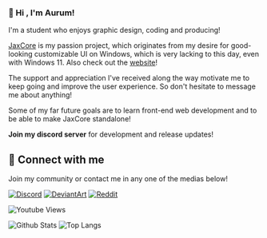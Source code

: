 ### 👋 Hi , I'm Aurum!

I'm a student who enjoys graphic design, coding and producing!

[JaxCore](https://github.com/Jax-Core/JaxCore) is my passion project, which originates from my desire for good-looking customizable UI on Windows, which is very lacking to this day, even with Windows 11. Also check out the [website](https://jaxcore.app/)!

The support and appreciation I've received along the way motivate me to keep going and improve the user experience. So don't hesitate to message me about anything!

Some of my far future goals are to learn front-end web development and to be able to make JaxCore standalone!

**Join my discord server** for development and release updates!

## 🔗 Connect with me

Join my community or contact me in any one of the medias below!

[![Discord](https://img.shields.io/badge/Discord-7289DA?style=for-the-badge&logo=discord&logoColor=white)](https://discord.gg/ezxTcQgzcz)
[![DeviantArt](https://img.shields.io/badge/DeviantArt-05CC47?style=for-the-badge&logo=deviantart&logoColor=white)](https://www.deviantart.com/herathmlg)
[![Reddit](https://img.shields.io/badge/Reddit-FF4500?style=for-the-badge&logo=reddit&logoColor=white)](https://www.reddit.com/user/HerathMLG)

![Youtube Views](https://img.shields.io/youtube/channel/views/UC6OsXAfG2tlXp3HNsX7xSFg)

![Github Stats](https://github-readme-stats.vercel.app/api?username=aurum490&count_private=true&show_icons=true&include_all_commits=true&theme=merko)
![Top Langs](https://github-readme-stats.vercel.app/api/top-langs/?username=aemmadi&hide=TeX&layout=compact&theme=merko)
